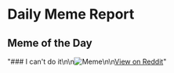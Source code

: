 # Daily Meme Report

## Meme of the Day
"### I can't do it\n\n![Meme](https://i.redd.it/2w8o7oewjdre1.gif)\n\n[View on Reddit](https://redd.it/1jlosol)"
